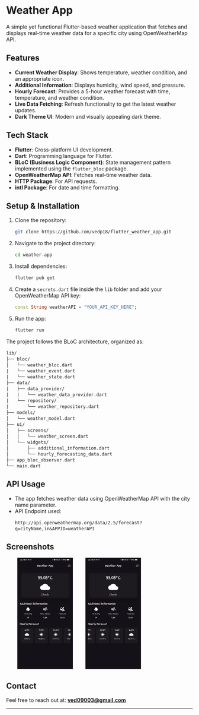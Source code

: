 # Weather App

A simple yet functional Flutter-based weather application that fetches and displays real-time weather data for a specific city using OpenWeatherMap API.

## Features
- **Current Weather Display**: Shows temperature, weather condition, and an appropriate icon.
- **Additional Information**: Displays humidity, wind speed, and pressure.
- **Hourly Forecast**: Provides a 5-hour weather forecast with time, temperature, and weather condition.
- **Live Data Fetching**: Refresh functionality to get the latest weather updates.
- **Dark Theme UI**: Modern and visually appealing dark theme.

## Tech Stack

- **Flutter**: Cross-platform UI development.
- **Dart**: Programming language for Flutter.
- **BLoC (Business Logic Component)**: State management pattern implemented using the `flutter_bloc` package.
- **OpenWeatherMap API**: Fetches real-time weather data.
- **HTTP Package**: For API requests.
- **intl Package**: For date and time formatting.

## Setup & Installation
1. Clone the repository:
   ```sh
   git clone https://github.com/vedp18/flutter_weather_app.git
   ```
2. Navigate to the project directory:
   ```sh
   cd weather-app
   ```
3. Install dependencies:
   ```sh
   flutter pub get
   ```
4. Create a `secrets.dart` file inside the `lib` folder and add your OpenWeatherMap API key:
   ```dart
   const String weatherAPI = "YOUR_API_KEY_HERE";
   ```
5. Run the app:
   ```sh
   flutter run
   ```


The project follows the BLoC architecture, organized as:

```
lib/
├── bloc/
│   └── weather_bloc.dart
|   └── weather_event.dart
|   └── weather_state.dart
├── data/
|   ├── data_provider/
|   |   └── weather_data_provider.dart
|   └── repository/
|       └── weather_repository.dart
├── models/
│   └── weather_model.dart
├── ui/
│   ├── screens/
│   │   └── weather_screen.dart
│   └── widgets/
│       ├── additional_information.dart
│       └── hourly_forecasting_data.dart
├── app_bloc_observer.dart
└── main.dart
```

## API Usage
- The app fetches weather data using OpenWeatherMap API with the city name parameter.
- API Endpoint used:
  ```
  http://api.openweathermap.org/data/2.5/forecast?q=cityName,in&APPID=weatherAPI
  ```

## Screenshots
<img src="screenshots/weather_app_ss2.jpg" alt="Weather_App" width="150" height="300" hspace="30">  <img src="screenshots/weather_app_ss1.jpg" alt="Weather_App" width="150" height="300">

## Contact
Feel free to reach out at: **ved09003@gmail.com**

---


